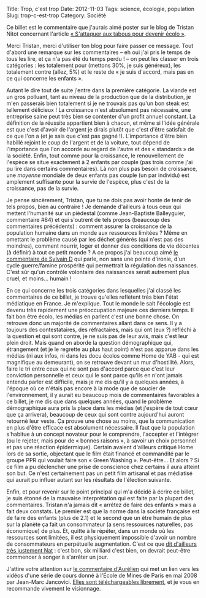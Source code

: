 Title:      Trop, c'est trop
Date:       2012-11-03
Tags:       science, écologie, population
Slug:       trop-c-est-trop
Category:   Société


Ce billet est le commentaire que j'aurais aimé poster sur le blog de Tristan
Nitot concernant l'article [« S'attaquer aux tabous pour devenir écolo »][1].

Merci Tristan, merci d'utiliser ton blog pour faire passer ce message. Tout
d'abord une remarque sur les commentaires – eh oui j'ai pris le temps de tous
les lire, et ça n'a pas été du temps perdu ! – on peut les classer en trois
catégories : les totalement pour (mettons 30%, je suis généreux), les totalement
contre (allez, 5%) et le reste de « je suis d'accord, mais pas en ce qui
concerne les enfants ».

Autant le dire tout de suite j'entre dans la première catégorie. La viande est
un gros polluant, tant au niveau de la production que de la distribution, je
m'en passerais bien totalement si je ne trouvais pas qu'un bon steak est
tellement délicieux ! La croissance n'est absolument pas nécessaire, une
entreprise saine peut très bien se contenter d'un profit annuel constant. La
définition de la réussite appartient bien à chacun, et même si l'idée générale
est que c'est d'avoir de l'argent je dirais plutôt que c'est d'être satisfait de
ce que l'on a (et je sais que c'est pas gagné !). L'importance d'être bien
habillé rejoint le coup de l'argent et de la voiture, tout dépend de
l'importance que l'on accorde au regard de l'autre et des « standards » de la
société. Enfin, tout comme pour la croissance, le renouvellement de l'espèce se
situe exactement à 2 enfants par couple (pas trois comme j'ai pu lire dans
certains commentaires). Là non plus pas besoin de croissance, une *moyenne*
mondiale de deux enfants pas couple (un par individu) est amplement suffisante
pour la survie de l'espèce, plus c'est de la croissance, pas de la survie.

Je pense sincèrement, Tristan, que tu ne dois pas avoir honte de tenir de tels
propos, bien au contraire ! Je demande d'ailleurs à tous ceux qui mettent
l'humanité sur un piédestal (comme Jean-Baptiste Balleyguier, commentaire #84)
et qui s'outrent de tels propos (beaucoup des commentaires précédents) : comment
assurer la croissance de la population humaine dans un monde aux ressources
limitées ? Même en omettant le problème causé par les déchet générés (qui n'est
pas des moindres), comment nourrir, loger et donner des conditions de vie
décentes (à définir) à tout ce petit monde ? A ce propos j'ai beaucoup aimé [le
commentaire de Sylvain D][2] qui parle, non sans une pointe d'ironie, d'un cycle
guerre/famine prospérité qui permettrait la régulation des naissances. C'est sûr
qu'un contrôle volontaire des naissances serait autrement plus cruel, et moins…
humain !

En ce qui concerne les trois catégories dans lesquelles j'ai classé les
commentaires de ce billet, je trouve qu'elles reflètent très bien l'état
médiatique en France. Je m'explique. Tout le monde le sait l'écologie est devenu
très rapidement une préoccupation majeure ces derniers temps. Il fait bon être
écolo, les médias en parlent c'est une bonne chose. On retrouve donc un majorité
de commentaires allant dans ce sens. Il y a toujours des contestataires, des
réfractaires, mais qui ont (eux ?) réfléchi à la question et qui sont contre, je
ne suis pas de leur avis, mais c'est leur plein droit. Mais quand on aborde la
question démographique qui, étrangement (et je le regrette au plus haut point)
n'est pas apparue dans les médias (ni aux infos, ni dans les docu écolos comme
Home de YAB - qui est magnifique au demeurant), on se retrouve devant un mur
d'hostilité. Alors, faire le tri entre ceux qui ne sont pas d'accord parce que
c'est leur conviction personnelle et ceux qui le sont parce qu'ils en n'ont
jamais entendu parler est difficile, mais je me dis qu'il y a quelques années, à
l'époque où ce n'étais pas encore à la mode que de soucier de l'environnement,
il y aurait eu beaucoup mois de commentaires favorables à ce billet, je me dis
que dans quelques années, quand le problème démographique aura pris la place
dans les médias (et j'espère de tout cœur que ça arrivera), beaucoup de ceux qui
sont contre aujourd'hui auront retourné leur veste. Ça prouve une chose au
moins, que la communication en plus d'être efficace est absolument nécessaire.
Il faut que la population s'habitue à un concept novateur pour le comprendre,
l'accepter et l'intégrer (ou le rejeter, mais pour de « bonnes raisons », à
savoir un choix personnel et pas une réaction épidermique). Certain avaient
d'ailleurs critiqué Home lors de sa sortie, objectant que le film était financé
et commandité par le groupe PPR qui voulait faire son « Green Washing ».
Peut-être… Et alors ? Si ce film a pu déclencher une prise de conscience chez
certains il aura atteint son but. Ce n'est certainement pas un petit film
artisanal et pas médiatisé qui aurait pu influer autant sur les résultats de
l'élection suivante.

Enfin, et pour revenir sur le point principal qui m'a décidé à écrire ce billet,
je suis étonné de la mauvaise interprétation qui est faite par la plupart des
commentaires. Tristan n'a jamais dit « arrêtez de faire des enfants » mais a
fait deux constats. Le premier est que la norme dans la société française est de
faire des enfants (plus de 2.1) et le second que un être humain de plus sur la
planète ça fait un consommateur (a sens ressources naturelles, pas économique)
de plus. Et, quitte à le répéter, dans un monde où les ressources sont limitées,
il est physiquement impossible d'avoir un nombre de consommateurs en perpétuelle
augmentation. C'est ce que [dit d'ailleurs très justement Nat][3] : c'est bon,
six milliard c'est bien, on devrait peut-être commencer à songer à s'arrêter un
jour.

J'attire votre attention sur [le commentaire d'Aurélien][4] qui met un lien vers
les vidéos d'une série de cours donné à l'École de Mines de Paris en mai 2008
par Jean-Marc Jancovici. [Elles sont téléchargeables librement][5], et je vous
en recommande vivement le visionnage.


  [1]: http://standblog.org/blog/post/2009/08/05/S-attaquer-aux-tabous-pour-devenir-%C3%A9colo
  [2]: http://standblog.org/blog/post/2009/08/05/S-attaquer-aux-tabous-pour-devenir-%C3%A9colo#c10819
  [3]: http://standblog.org/blog/post/2009/08/05/S-attaquer-aux-tabous-pour-devenir-%C3%A9colo#c10767
  [4]: http://standblog.org/blog/post/2009/08/05/S-attaquer-aux-tabous-pour-devenir-%C3%A9colo#c10828
  [5]: http://podcast.paristech.fr/groups/mines/wiki/8f866/Energie_et_changement_climatique_de_JeanMarc_Jancovici.html
<!--stackedit_data:
eyJoaXN0b3J5IjpbODE5NjY3OTY4XX0=
-->